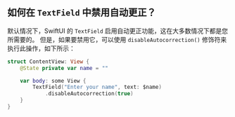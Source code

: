 如何在 `TextField` 中禁用自动更正？
---

默认情况下，SwiftUI 的 `TextField` 启用自动更正功能，这在大多数情况下都是您所需要的。 但是，如果要禁用它，可以使用 `disableAutocorrection()` 修饰符来执行此操作，如下所示：

```swift
struct ContentView: View {
    @State private var name = ""

    var body: some View {
        TextField("Enter your name", text: $name)
            .disableAutocorrection(true)
    }
}
```